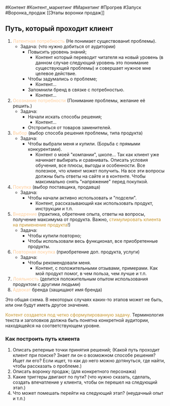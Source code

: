 #Контент #Контент_маркетинг #Маркетинг #Прогрев #Запуск #Воронка_продаж 
[[Этапы воронки продаж]]

## Путь, который проходит клиент
1.  <span style='color:#ffcc99'>Латентная потребность</span> (Не понимает существованиt проблемы). 
	- Задача: (что нужно добиться от аудитории)
		- Повысить уровень знаний;
			- Контент который переводит читателя на новый уровень (в данном случае следующий уровень это понимание существующей проблемы) и совершает нужное мне целевое действие.
		- Чтобы задумались о проблеме;
			- Контент...
		- Запомнили бренд в связке с потребностью.
			- Контент...
2.  <span style='color:#ffcc99'>Осознание потребности</span> (Понимание проблемы, желание её решить.)
	- Задача:
		- Начали искать способы решения;
			- Контент...
		- Отстроиться от товаров заменителей.
3. <span style='color:#ffcc99'>Выбор</span> (выбор способа решения проблемы, типа продукта)
	- Задача:
		- Чтобы выбрали меня и купили. (Борьба с прямыми конкурентами).
			- Контент о моей "компании", школе... Так как клиент уже начинает выбирать и сравнивать. Описать условия обучения, все плюсы, выгоды и особенности. Все полезное, что клиент может получить. На все эти вопросы должны быть ответы на сайте и в контенте. Чтобы максимально снять "напряжение" перед покупкой.
1. <span style='color:#ffcc99'>Покупка</span> (выбор поставщика, продавца)
	- Задача:
		- Чтобы начали активно использовать и "подсели".
			- Контент, рассказывающий как использовать продукт, инструкции и т.п.
1. <span style='color:#ffcc99'>Внедрение</span> (практика, обретение опыта, ответы на вопросы, получение максимума от продукта. Важно, <span style='color:#c7952b'>стимулировать клиента на применение продукта</span>!)
	- Задача:
		- Чтобы купили повторно;
		- Чтобы использовали весь функционал, все приобретенные продукты.
2. <span style='color:#ffcc99'>Повторная покупка</span> (приобретение доп. продукта, услуги)
	- Задача:
		- Чтобы рекомендовали меня.
			- Контент, с положительными отзывами, примерами. Как мой продукт помог, в чем польза, чем лучше и т.п.
1. <span style='color:#ffcc99'>Лояльность</span> (делится положительным опытом использования продуктом с другими людьми)
2. <span style='color:#ffcc99'>Адвокат</span> бренда (защищают имя бренда)

Это общая схема. В некоторых случаях каких-то этапов может не быть, или они будут иметь другое значение.

<span style='color:#c7952b'>Контент создается под четко сформулированную задачу. </span>
Терминология текста и заголовков должна быть понятна конкретной аудитории, находящейся на соответствующем уровне.

### Как построить путь клиента
1. Описать реперные точки принятия решений; (Какой путь проходит клиент при поиске? Знает ли он о возможном способе решения? Ищет ли его? Если ищет, то как до него можно дотянуться, где найти, чтобы рассказать о проблеме.)
2. Описать воронку продаж; (для конкретного персонажа)
3. Какие триггеры двигают по пути? (что нужно сказать, сделать, создать впечатление у клиента, чтобы он перешел на следующий этап.)
4. Что может помешать перейти на следующий этап? (неудачный опыт и т.п.)